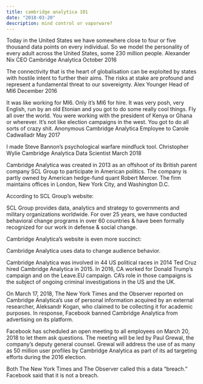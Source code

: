 ```yaml
---
title: cambridge analytica 101
date: "2018-03-20"
description: mind control or vaporware?
---
```


Today in the United States we have somewhere close to four or five thousand data points on every individual. So we model the personality of every adult across the United States, some 230 million people.
Alexander Nix
CEO Cambridge Analytica
October 2016

The connectivity that is the heart of globalisation can be exploited by states with hostile intent to further their aims. The risks at stake are profound and represent a fundamental threat to our sovereignty.
Alex Younger
Head of MI6
December 2016

It was like working for MI6. Only it’s MI6 for hire. It was very posh, very English, run by an old Etonian and you got to do some really cool things. Fly all over the world. You were working with the president of Kenya or Ghana or wherever. It’s not like election campaigns in the west. You got to do all sorts of crazy shit.
Anonymous Cambridge Analytica Employee to Carole Cadwalladr
May 2017

I made Steve Bannon’s psychological warfare mindfuck tool.
Christopher Wylie
Cambridge Analytica Data Scientist
March 2018

Cambridge Analytica was created in 2013 as an offshoot of its British parent company SCL Group to participate in American politics. The company is partly owned by American hedge-fund quant Robert Mercer. The firm maintains offices in London, New York City, and Washington D.C.

According to SCL Group’s website:

SCL Group provides data, analytics and strategy to governments and military organizations worldwide. For over 25 years, we have conducted behavioral change programs in over 60 countries & have been formally recognized for our work in defense & social change.

Cambridge Analytica’s website is even more succinct:

Cambridge Analytica uses data to change audience behavior.


Cambridge Analytica was involved in 44 US political races in 2014
Ted Cruz hired Cambridge Analytica in 2015. In 2016, CA worked for Donald Trump’s campaign and on the Leave.EU campaign. CA’s role in those campaigns is the subject of ongoing criminal investigations in the US and the UK.

On March 17, 2018, The New York Times and the Observer reported on Cambridge Analytica’s use of personal information acquired by an external researcher, Aleksandr Kogan, who claimed to be collecting it for academic purposes. In response, Facebook banned Cambridge Analytica from advertising on its platform.

Facebook has scheduled an open meeting to all employees on March 20, 2018 to let them ask questions. The meeting will be led by Paul Grewal, the company’s deputy general counsel. Grewal will address the use of as many as 50 million user profiles by Cambridge Analytica as part of its ad targeting efforts during the 2016 election.

Both The New York Times and The Observer called this a data “breach.” Facebook said that it is not a breach.